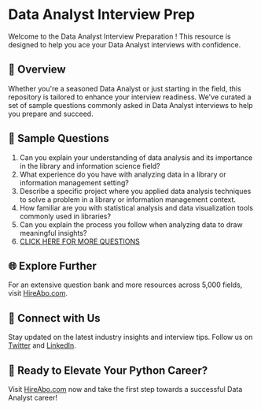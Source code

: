 # Data Analyst Interview Prep

Welcome to the Data Analyst Interview Preparation ! This resource is designed to help you ace your Data Analyst interviews with confidence.

## 🚀 Overview

Whether you're a seasoned Data Analyst or just starting in the field, this repository is tailored to enhance your interview readiness. We've curated a set of sample questions commonly asked in Data Analyst interviews to help you prepare and succeed.

## 📝 Sample Questions

1. Can you explain your understanding of data analysis and its importance in the library and information science field?
2. What experience do you have with analyzing data in a library or information management setting?
3. Describe a specific project where you applied data analysis techniques to solve a problem in a library or information management context.
4. How familiar are you with statistical analysis and data visualization tools commonly used in libraries?
5. Can you explain the process you follow when analyzing data to draw meaningful insights?
6. [CLICK HERE FOR MORE QUESTIONS](https://hireabo.com/job/18_1_15/Data%20Analyst)

## 🌐 Explore Further

For an extensive question bank and more resources across 5,000 fields, visit [HireAbo.com](https://www.hireabo.com).

## 📱 Connect with Us

Stay updated on the latest industry insights and interview tips. Follow us on [Twitter](https://twitter.com/hireabo) and [LinkedIn](https://www.linkedin.com/in/hire-abo-3609972a8/).

## 🚀 Ready to Elevate Your Python Career?

Visit [HireAbo.com](https://www.hireabo.com) now and take the first step towards a successful Data Analyst career!